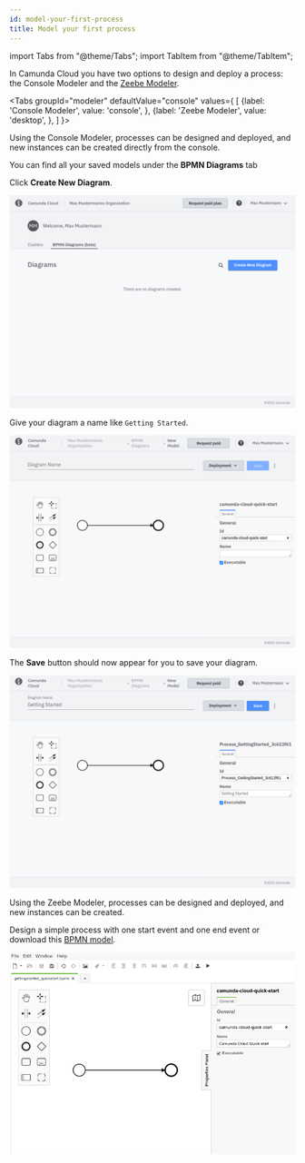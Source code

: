 ```yaml
---
id: model-your-first-process
title: Model your first process
---
```


import Tabs from "@theme/Tabs";
import TabItem from "@theme/TabItem";

In Camunda Cloud you have two options to design and deploy a process: the Console Modeler and the [Zeebe Modeler](https://github.com/zeebe-io/zeebe-modeler/releases).

<Tabs groupId="modeler" defaultValue="console" values={
[
{label: 'Console Modeler', value: 'console', },
{label: 'Zeebe Modeler', value: 'desktop', },
]
}>

<TabItem value='console'>

Using the Console Modeler, processes can be designed and deployed, and new instances can be created directly from the console.

You can find all your saved models under the **BPMN Diagrams** tab

Click **Create New Diagram**.

![console-modeler](../../product-manuals/modeler/cloud-modeler/img/bpmn-diagrams-overview.png)

Give your diagram a name like `Getting Started`.

![console-modeler-new-diagram](../../product-manuals/modeler/cloud-modeler/img/cloud-modeler-new-diagram.png)

The **Save** button should now appear for you to save your diagram.

![console-modeler-new-diagram](../../product-manuals/modeler/cloud-modeler/img/cloud-modeler-new-diagram-with-name.png)

</TabItem>

<TabItem value='desktop'>

Using the Zeebe Modeler, processes can be designed and deployed, and new instances can be created.

Design a simple process with one start event and one end event or download this [BPMN model](./bpmn/gettingstarted_quickstart.bpmn).

![zeebe-modeler](./img/zeebe-modeler.png)
</TabItem>
</Tabs>
